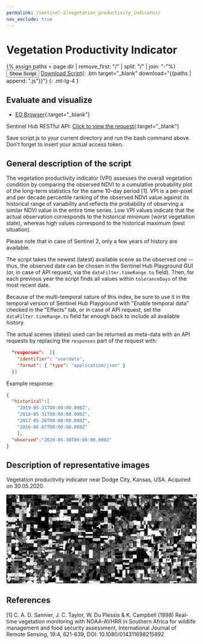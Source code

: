 ```yaml
---
permalink: /sentinel-2/vegetation_productivity_indicator/
nav_exclude: true
---
```


# Vegetation Productivity Indicator 

{% assign paths = page.dir | remove_first: "/" | split: "/" | join: "-"%}
<button class="btn btn-primary" id="toggle-script" onclick="toggleScript()">Show Script</button>
[Download Script](script.js){: .btn target="_blank" download="{{paths | append: ".js"}}"}
{: .mt-lg-4 }

<div id="script" style="display:none;"> 
{% highlight javascript %}
{% include_relative script.js %}
{% endhighlight %}
</div>

## Evaluate and visualize
- [EO Browser](https://sentinelshare.page.link/dwhW){:target="_blank"}

Sentinel Hub RESTful API: [Click to view the request](curl.txt){:target="_blank"} 

Save script.js to your current directory and run the bash command above.
Don't forget to insert your actual access token.


## General description of the script

The vegetation productivity indicator (VPI) assesses the overall vegetation condition by comparing the observed NDVI to a cumulative probability plot of the long-term statistics for the same 10-day period [1]. VPI is a per-pixel and per decade percentile ranking of the observed NDVI value against its historical range of variability and reflects the probability of observing a similar NDVI value in the entire time series. Low VPI values indicate that the actual observation corresponds to the historical minimum (worst vegetation state), whereas high values correspond to the historical maximum (best situation).

Please note that in case of Sentinel 2, only a few years of history are available.

The script takes the newest (latest) available scene as the observed one -- thus, the observed date can be chosen in the Sentinel Hub Playground GUI (or, in case of API request, via the ```dataFilter.timeRange.to``` field). Then, for each previous year the script finds all values within `toleranceDays` of the most recent date.

Because of the multi-temporal nature of this index, be sure to use it in the temporal version of Sentinel Hub Playground with "Enable temporal data" checked in the "Effects" tab, or in case of API request, set the ```dataFilter.timeRange.to``` field far enough back to include all available history.

The actual scenes (dates) used can be returned as meta-data with an API requests by replacing the ```responses``` part of the request with:
```json
  "responses":  [{
    "identifier": "userdata",
    "format": { "type": "application/json" }
  }]
```

Example response:

```json
{
  "historical":[
    "2019-05-31T00:00:00.000Z",
    "2018-05-31T00:00:00.000Z",
    "2017-05-26T00:00:00.000Z",
    "2016-06-07T00:00:00.000Z"
    ],
  "observed":"2020-05-30T00:00:00.000Z"
}
```

## Description of representative images

Vegetation productivity indicator near Dodge City, Kansas, USA. Acquired on 30.05.2020.

![Vegetation productivity indicator near Dodge City, Kansas, USA](fig/fig1.jpg)

## References

[1] C. A. D. Sannier, J. C. Taylor, W. Du Plessis & K. Campbell (1998) Real-time vegetation monitoring with NOAA-AVHRR in Southern Africa for wildlife management and food security assessment, International Journal of Remote Sensing, 19:4, 621-639, DOI: 10.1080/014311698215892

